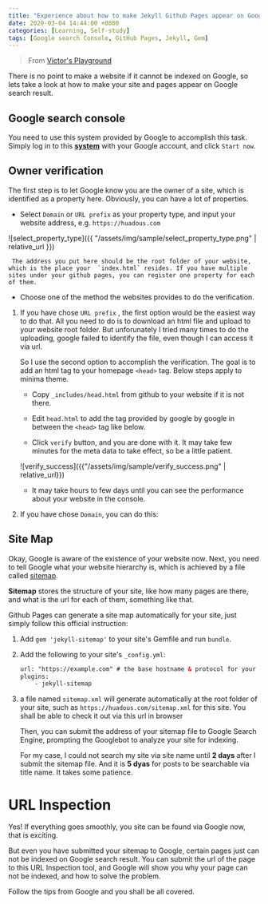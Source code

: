 ```yaml
---
title: "Experience about how to make Jekyll Github Pages appear on Google search result"
date: 2020-03-04 14:44:00 +0800
categories: [Learning, Self-study]
tags: [Google search Console, GitHub Pages, Jekyll, Gem]
---
```


>From [Victor's Playground](https://victor2code.github.io/blog/2019/07/04/jekyll-github-pages-appear-on-Google.html)


There is no point to make a website if it cannot be indexed on Google, so lets take a look at how to make your site and pages appear on Google search result.

## Google search console


You need to use this system provided by Google to accomplish this task. Simply log in to this [**system**](https://search.google.com/search-console/about) with your Google account, and click `Start now`.


## Owner verification


The first step is to let Google know you are the owner of a site, which is identified as a property here. Obviously, you can have a lot of properties.


* Select `Domain` or `URL prefix` as your property type, and input your website address, e.g. `https://huadous.com`

![select_property_type]({{ "/assets/img/sample/select_property_type.png" | relative_url }})

     The address you put here should be the root folder of your website, which is the place your  `index.html` resides. If you have multiple sites under your github pages, you can register one property for each of them.


* Choose one of the method the websites provides to do the verification. 
  
  
1. If you have chose `URL prefix` , the first option would be the easiest way to do that. All you need to do is to download an html file and upload to your website root folder. But unforunately I tried many times to do the uploading, google failed to identify the file, even though I can access it via url. 
   
   So I use the second option to accomplish the verification. The goal is to add an html tag to your homepage `<head>` tag. Below steps apply to minima theme.
   
     - Copy `_includes/head.html` from github to your website if it is not there.
     - Edit `head.html` to add the tag provided by google by google in between the `<head>` tag like below.
       


     - Click `verify` button, and you are done with it. It may take few minutes for the meta data to take effect, so be a little patient.
    
    ![verify_success]({{"/assets/img/sample/verify_success.png" | relative_url}})

     - It may take hours to few days until you can see the performance about your website in the console.



  1. If you have chose `Domain`, you can do this: 


## Site Map

Okay, Google is aware of the existence of your website now. Next, you need to tell Google what your website hierarchy is, which is achieved by a file called [sitemap](https://github.com/jekyll/jekyll-sitemap).

**Sitemap** stores the structure of your site, like how many pages are there, and what is the url for each of them, something like that.

Github Pages can generate a site map automatically for your site, just simply follow this official instruction:

1. Add `gem 'jekyll-sitemap'` to your site's Gemfile and run `bundle`.

2. Add the following to your site's `_config.yml`:

    ```html
    url: "https://example.com" # the base hostname & protocol for your site
    plugins:
        - jekyll-sitemap
    ```

3. a file named `sitemap.xml` will generate automatically at the root folder of your site, such as `https://huadous.com/sitemap.xml` for this site. You shall be able to check it out via this url in browser

     Then, you can submit the address of your sitemap file to Google Search Engine, prompting the Googlebot to analyze your site for indexing.

     For my case, I could not search my site via site name until **2 days** after I submit the sitemap file. And it is **5 dyas** for posts to be searchable via title name. It takes some patience.


# URL Inspection

Yes! If everything goes smoothly, you site can be found via Google now, that is exciting.

But even you have submitted your sitemap to Google, certain pages just can not be indexed on Google search result. You can submit the url of the page to this URL Inspection tool, and Google will show you why your page can not be indexed, and how to solve the problem.

Follow the tips from Google and you shall be all covered.
